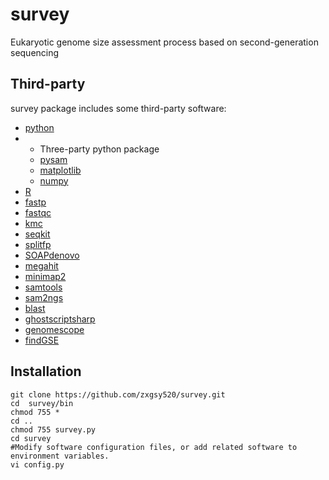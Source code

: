 # survey
Eukaryotic genome size assessment process based on second-generation sequencing


Third-party
-----------

survey package includes some third-party software:
* [python](https://www.python.org/)
* * Three-party python package
  * [pysam](https://pypi.org/project/pysam/)
  * [matplotlib](https://matplotlib.org/)
  * [numpy](https://numpy.org/doc/stable/index.html)
* [R](https://www.r-project.org/)
* [fastp](https://github.com/OpenGene/fastp)
* [fastqc](https://github.com/s-andrews/FastQC)
* [kmc](https://github.com/refresh-bio/KMC)
* [seqkit](https://github.com/shenwei356/seqkit)
* [splitfp](https://github.com/zxgsy520/splitfp)
* [SOAPdenovo](https://github.com/aquaskyline/SOAPdenovo2)
* [megahit](https://github.com/voutcn/megahit)
* [minimap2](https://github.com/lh3/minimap2)
* [samtools](https://https://github.com/samtools/samtools)
* [sam2ngs](https://github.com/zxgsy520/sam2ngs)
* [blast](https://blast.ncbi.nlm.nih.gov/Blast.cgi)
* [ghostscriptsharp](https://github.com/mephraim/ghostscriptsharp)
* [genomescope](https://github.com/schatzlab/genomescope)
* [findGSE](https://github.com/schneebergerlab/findGSE)

## Installation
```
git clone https://github.com/zxgsy520/survey.git
cd  survey/bin
chmod 755 *
cd ..
chmod 755 survey.py
cd survey
#Modify software configuration files, or add related software to environment variables.
vi config.py
```
